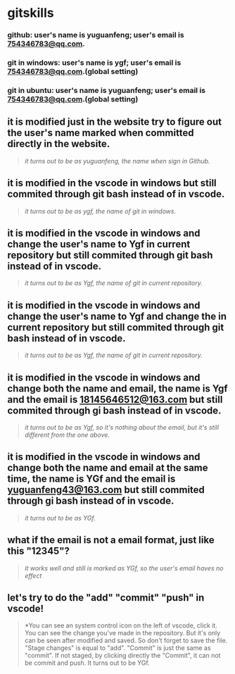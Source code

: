 # gitskills
### **github: user's name is yuguanfeng;  user's email is 754346783@qq.com.** 
### **git in windows: user's name is ygf; user's email is 754346783@qq.com.(global setting)**
### **git in ubuntu: user's name is yuguanfeng; user's email is 754346783@qq.com.(global setting)**

## it is modified just in the website try to figure out the user's name marked when committed directly in the website.
> *it turns out to be as yuguanfeng, the name when sign in Github.*

## it is modified in the vscode in windows but still commited through git bash instead of in vscode.
> *it turns out to be as ygf, the name of git in windows.*

## it is modified in the vscode in windows and change the user's name to Ygf in current repository but still commited through git bash instead of in vscode.
> *it turns out to be as Ygf, the name of git in current repository.*

## it is modified in the vscode in windows and change the user's name to Ygf and change the in current repository but still commited through git bash instead of in vscode.
> *it turns out to be as Ygf, the name of git in current repository.*

## it is modified in the vscode in windows and change both the name and email, the name is Ygf and the email is 18145646512@163.com but still commited through gi bash instead of in vscode.
> *it turns out to be as Ygf, so it's nothing about the email, but it's still different from the one above.*

## it is modified in the vscode in windows and change both the name and email at the same time, the name is YGf and the email is yuguanfeng43@163.com but still commited through gi bash instead of in vscode.
> *it turns out to be as YGf.*

## what if the email is not a email format, just like this "12345"?
> *it works well and still is marked as YGf, so the user's email haves no effect*

## let's try to do the "add" "commit" "push" in vscode!
> *You can see an system control icon on the left of vscode, click it. You can see the change you've made in the repository. But it's only can be seen after modified and saved. So don't forget to save the file. "Stage changes" is equal to "add". "Commit" is just the same as "commit". If not staged, by clicking directly the "Commit", it can not be commit and push. It turns out to be YGf.